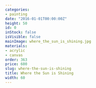 ```yaml
---
categories:
- painting
date: "2016-01-01T00:00:00Z"
height: 50
id: 0
inStock: false
isVisible: false
mainImage: where_the_sun_is_shining.jpg
materials:
- acrylic
- canvas
order: 363
price: 600
slug: where-the-sun-is-shining
title: Where the Sun is Shining
width: 60
---
```


